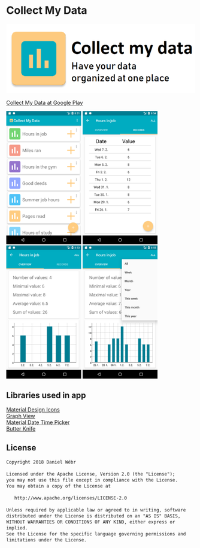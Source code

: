 # Collect My Data
<img src="https://raw.githubusercontent.com/DanielWebr/CollectMyData/master/CollectMyDataDayDream.png" width="800" />

<a href="https://play.google.com/store/apps/details?id=com.webrdaniel.collectmydata">Collect My Data at Google Play<a/><br>

<img src="https://github.com/DanielWebr/CollectMyData/blob/master/screenshots/Screenshot1.png" width="200" /> <img 
src="https://github.com/DanielWebr/CollectMyData/blob/master/screenshots/Screenshot3.png" width="200" /> <img 
src="https://github.com/DanielWebr/CollectMyData/blob/master/screenshots/Screenshot4.png" width="200" /> <img src="https://github.com/DanielWebr/CollectMyData/blob/master/screenshots/Screenshot2.png" width="200" />


## Libraries used in app
<a href="https://materialdesignicons.com/">Material Design Icons<a/><br>
<a href="http://www.android-graphview.org/">Graph View<a/><br>
<a href="https://github.com/wdullaer/MaterialDateTimePicker">Material Date Time Picker<a/><br>
<a href="https://github.com/JakeWharton/butterknife">Butter Knife<a/><br>

## License

    Copyright 2018 Daniel Wébr

    Licensed under the Apache License, Version 2.0 (the "License");
    you may not use this file except in compliance with the License.
    You may obtain a copy of the License at

       http://www.apache.org/licenses/LICENSE-2.0

    Unless required by applicable law or agreed to in writing, software
    distributed under the License is distributed on an "AS IS" BASIS,
    WITHOUT WARRANTIES OR CONDITIONS OF ANY KIND, either express or implied.
    See the License for the specific language governing permissions and
    limitations under the License.
